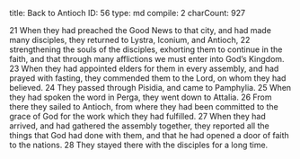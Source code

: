 title:          Back to Antioch
ID:             56
type:           md
compile:        2
charCount:      927


21 When they had preached the Good News to that city, and had made many disciples, they returned to Lystra, Iconium, and Antioch, 22 strengthening the souls of the disciples, exhorting them to continue in the faith, and that through many afflictions we must enter into God’s Kingdom. 23 When they had appointed elders for them in every assembly, and had prayed with fasting, they commended them to the Lord, on whom they had believed.
24 They passed through Pisidia, and came to Pamphylia. 25 When they had spoken the word in Perga, they went down to Attalia. 26 From there they sailed to Antioch, from where they had been committed to the grace of God for the work which they had fulfilled. 27 When they had arrived, and had gathered the assembly together, they reported all the things that God had done with them, and that he had opened a door of faith to the nations. 28 They stayed there with the disciples for a long time. 